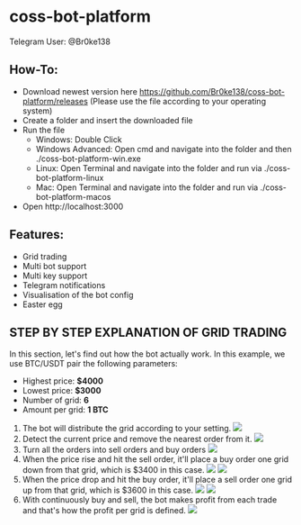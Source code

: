 # coss-bot-platform

Telegram User: @Br0ke138

## How-To:
- Download newest version here https://github.com/Br0ke138/coss-bot-platform/releases
  (Please use the file according to your operating system)
- Create a folder and insert the downloaded file
- Run the file 
  - Windows: Double Click
  - Windows Advanced: Open cmd and navigate into the folder and then ./coss-bot-platform-win.exe
  - Linux: Open Terminal and navigate into the folder and run via ./coss-bot-platform-linux
  - Mac: Open Terminal and navigate into the folder and run via ./coss-bot-platform-macos
- Open http://localhost:3000

## Features:
- Grid trading
- Multi bot support
- Multi key support
- Telegram notifications
- Visualisation of the bot config
- Easter egg

## STEP BY STEP EXPLANATION OF GRID TRADING 

In this section, let's find out how the bot actually work. In this example, we use BTC/USDT pair the following parameters:
* Highest price: **$4000**
* Lowest price: **$3000**
* Number of grid: **6**
* Amount per grid: **1 BTC**

1. The bot will distribute the grid according to your setting.
![](https://i.imgur.com/2Hx78IY.png)
2. Detect the current price and remove the nearest order from it.
![](https://i.imgur.com/pkUcxk8.png)
3. Turn all the orders into sell orders and buy orders
![](https://i.imgur.com/GdSYoF1.png)
4. When the price rise and hit the sell order, it'll place a buy order one grid down from that grid, which is $3400 in this case.
![](https://i.imgur.com/4OZr1Ox.png)
![](https://i.imgur.com/7Bn5Dk5.png)
5. When the price drop and hit the buy order, it'll place a sell order one grid up from that grid, which is $3600 in this case.
![](https://i.imgur.com/DL3qpb5.png)
![](https://i.imgur.com/1Y4wPnQ.png)
6. With continuously buy and sell, the bot makes profit from each trade and that's how the profit per grid is defined.
![](https://i.imgur.com/chvsPkL.png)
